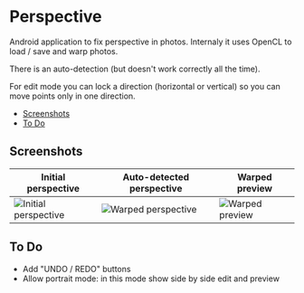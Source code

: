 # Perspective #

Android application to fix perspective in photos.
Internaly it uses OpenCL to load / save and warp photos.

There is an auto-detection (but doesn't work correctly all the time).

For edit mode you can lock a direction (horizontal or vertical) so you can move points only in one direction.

* [Screenshots](#screenshots)
* [To Do](#to-do)

## Screenshots ##

Initial perspective | Auto-detected perspective | Warped preview
--- | --- | ---
![Initial perspective](examples/screenshots/initial_perspective.png) | ![Warped perspective](examples/screenshots/auto_perspective.png) | ![Warped preview](examples/screenshots/warped_preview.png)

## To Do ##

* Add "UNDO / REDO" buttons
* Allow portrait mode: in this mode show side by side edit and preview
